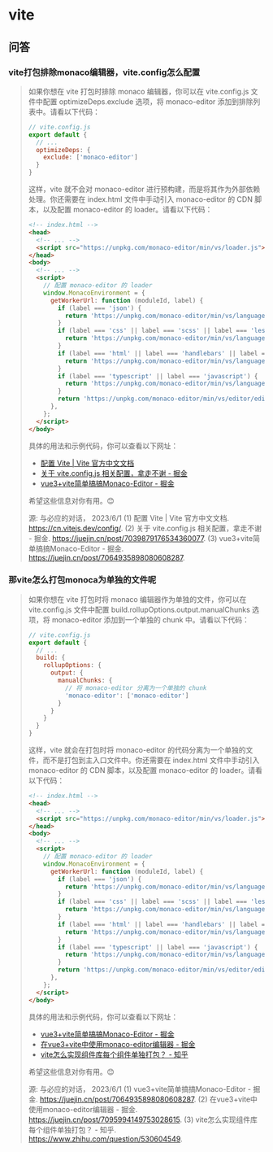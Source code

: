 # vite

## 问答

### vite打包排除monaco编辑器，vite.config怎么配置

> 如果你想在 vite 打包时排除 monaco 编辑器，你可以在 vite.config.js 文件中配置 optimizeDeps.exclude 选项，将 monaco-editor 添加到排除列表中。请看以下代码：
>
> ```js
> // vite.config.js
> export default {
>   // ...
>   optimizeDeps: {
>     exclude: ['monaco-editor']
>   }
> }
> ```
>
> 这样，vite 就不会对 monaco-editor 进行预构建，而是将其作为外部依赖处理。你还需要在 index.html 文件中手动引入 monaco-editor 的 CDN 脚本，以及配置 monaco-editor 的 loader。请看以下代码：
>
> ```html
> <!-- index.html -->
> <head>
>   <!-- ... -->
>   <script src="https://unpkg.com/monaco-editor/min/vs/loader.js"></script>
> </head>
> <body>
>   <!-- ... -->
>   <script>
>     // 配置 monaco-editor 的 loader
>     window.MonacoEnvironment = {
>       getWorkerUrl: function (moduleId, label) {
>         if (label === 'json') {
>           return 'https://unpkg.com/monaco-editor/min/vs/language/json/json.worker.js';
>         }
>         if (label === 'css' || label === 'scss' || label === 'less') {
>           return 'https://unpkg.com/monaco-editor/min/vs/language/css/css.worker.js';
>         }
>         if (label === 'html' || label === 'handlebars' || label === 'razor') {
>           return 'https://unpkg.com/monaco-editor/min/vs/language/html/html.worker.js';
>         }
>         if (label === 'typescript' || label === 'javascript') {
>           return 'https://unpkg.com/monaco-editor/min/vs/language/typescript/ts.worker.js';
>         }
>         return 'https://unpkg.com/monaco-editor/min/vs/editor/editor.worker.js';
>       },
>     };
>   </script>
> </body>
> ```
>
> 具体的用法和示例代码，你可以查看以下网址：
>
> - [配置 Vite | Vite 官方中文文档](#1)
> - [关于 vite.config.js 相关配置，拿走不谢 - 掘金](#2)
> - [vue3+vite简单搞搞Monaco-Editor - 掘金](#3)
>
> 希望这些信息对你有用。😊
>
> 源: 与必应的对话， 2023/6/1
> (1) 配置 Vite | Vite 官方中文文档. https://cn.vitejs.dev/config/.
> (2) 关于 vite.config.js 相关配置，拿走不谢 - 掘金. https://juejin.cn/post/7039879176534360077.
> (3) vue3+vite简单搞搞Monaco-Editor - 掘金. https://juejin.cn/post/7064935898080608287.

### 那vite怎么打包monoca为单独的文件呢

> 如果你想在 vite 打包时将 monaco 编辑器作为单独的文件，你可以在 vite.config.js 文件中配置 build.rollupOptions.output.manualChunks 选项，将 monaco-editor 添加到一个单独的 chunk 中。请看以下代码：
>
> ```js
> // vite.config.js
> export default {
>   // ...
>   build: {
>     rollupOptions: {
>       output: {
>         manualChunks: {
>           // 将 monaco-editor 分离为一个单独的 chunk
>           'monaco-editor': ['monaco-editor']
>         }
>       }
>     }
>   }
> }
> ```
>
> 这样，vite 就会在打包时将 monaco-editor 的代码分离为一个单独的文件，而不是打包到主入口文件中。你还需要在 index.html 文件中手动引入 monaco-editor 的 CDN 脚本，以及配置 monaco-editor 的 loader。请看以下代码：
>
> ```html
> <!-- index.html -->
> <head>
>   <!-- ... -->
>   <script src="https://unpkg.com/monaco-editor/min/vs/loader.js"></script>
> </head>
> <body>
>   <!-- ... -->
>   <script>
>     // 配置 monaco-editor 的 loader
>     window.MonacoEnvironment = {
>       getWorkerUrl: function (moduleId, label) {
>         if (label === 'json') {
>           return 'https://unpkg.com/monaco-editor/min/vs/language/json/json.worker.js';
>         }
>         if (label === 'css' || label === 'scss' || label === 'less') {
>           return 'https://unpkg.com/monaco-editor/min/vs/language/css/css.worker.js';
>         }
>         if (label === 'html' || label === 'handlebars' || label === 'razor') {
>           return 'https://unpkg.com/monaco-editor/min/vs/language/html/html.worker.js';
>         }
>         if (label === 'typescript' || label === 'javascript') {
>           return 'https://unpkg.com/monaco-editor/min/vs/language/typescript/ts.worker.js';
>         }
>         return 'https://unpkg.com/monaco-editor/min/vs/editor/editor.worker.js';
>       },
>     };
>   </script>
> </body>
> ```
>
> 具体的用法和示例代码，你可以查看以下网址：
>
> - [vue3+vite简单搞搞Monaco-Editor - 掘金](#1)
> - [在vue3+vite中使用monaco-editor编辑器 - 掘金](#2)
> - [vite怎么实现组件库每个组件单独打包？ - 知乎](#3)
>
> 希望这些信息对你有用。😊
>
> 源: 与必应的对话， 2023/6/1
> (1) vue3+vite简单搞搞Monaco-Editor - 掘金. https://juejin.cn/post/7064935898080608287.
> (2) 在vue3+vite中使用monaco-editor编辑器 - 掘金. https://juejin.cn/post/7095994149753028615.
> (3) vite怎么实现组件库每个组件单独打包？ - 知乎. https://www.zhihu.com/question/530604549.